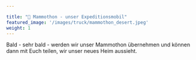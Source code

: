 ```yaml
---

title: "🦣 Mammothon - unser Expeditionsmobil"
featured_image: '/images/truck/mammothon_desert.jpeg'
weight: 1
---
```

Bald - sehr bald - werden wir unser Mammothon übernehmen und können dann mit Euch teilen, wir unser neues Heim aussieht.